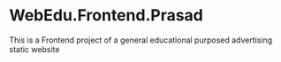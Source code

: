 # WebEdu.Frontend.Prasad
This is a Frontend project of a general educational purposed advertising static website
